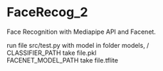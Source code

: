 # FaceRecog_2
Face Recognition with Mediapipe API and Facenet.

run file src/test.py with model in folder models, / <br>
CLASSIFIER_PATH take file.pkl<br>
FACENET_MODEL_PATH take file.tflite<br>
